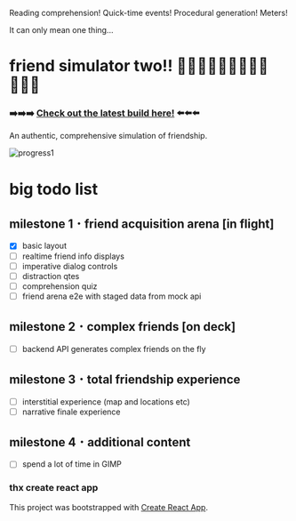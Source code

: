 Reading comprehension! Quick-time events! Procedural generation! Meters!

It can only mean one thing...

# friend simulator two!! 👩🏽‍🔬👨🏿‍💻🤦🏼‍♂️🙋🏻‍♀️ 
### ➡️➡️➡️ [Check out the latest build here!](https://animate-object.github.io/friend-simulator-2) ⬅️⬅️⬅️
An authentic, comprehensive simulation of friendship.


![progress1](./docs/progress-pics/prog_1.png)

# big todo list

## milestone 1 ･ friend acquisition arena [in flight]
- [x] basic layout 
- [ ] realtime friend info displays
- [ ] imperative dialog controls
- [ ] distraction qtes
- [ ] comprehension quiz
- [ ] friend arena e2e with staged data from mock api

## milestone 2 ･ complex friends [on deck]
- [ ] backend API generates complex friends on the fly

## milestone 3 ･ total friendship experience
- [ ] interstitial experience (map and locations etc)
- [ ] narrative finale experience

## milestone 4 ･ additional content 
- [ ] spend a lot of time in GIMP

### thx create react app

This project was bootstrapped with [Create React App](https://github.com/facebook/create-react-app).
